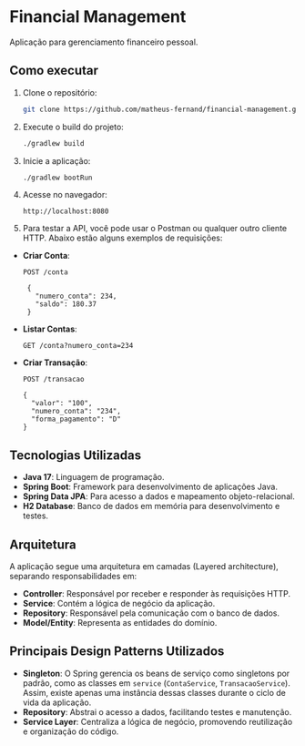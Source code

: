 # Financial Management

Aplicação para gerenciamento financeiro pessoal.

## Como executar

1. Clone o repositório:
   ```bash
   git clone https://github.com/matheus-fernand/financial-management.git
   ```

2. Execute o build do projeto:
   ```bash
   ./gradlew build
   ```

3. Inicie a aplicação:
   ```bash
   ./gradlew bootRun
   ```

4. Acesse no navegador:
   ```
   http://localhost:8080
   ```

5. Para testar a API, você pode usar o Postman ou qualquer outro cliente HTTP. Abaixo estão alguns exemplos de requisições:

- **Criar Conta**:
  ```http
  POST /conta

   {
     "numero_conta": 234,
     "saldo": 180.37
   }
  ```

- **Listar Contas**:
  ```http
  GET /conta?numero_conta=234
    ```
- **Criar Transação**:
  ```http
  POST /transacao

  {
    "valor": "100",
    "numero_conta": "234",
    "forma_pagamento": "D"
  }

## Tecnologias Utilizadas
- **Java 17**: Linguagem de programação.
- **Spring Boot**: Framework para desenvolvimento de aplicações Java.
- **Spring Data JPA**: Para acesso a dados e mapeamento objeto-relacional.
- **H2 Database**: Banco de dados em memória para desenvolvimento e testes.

## Arquitetura

A aplicação segue uma arquitetura em camadas (Layered architecture), separando responsabilidades em:

- **Controller**: Responsável por receber e responder às requisições HTTP.
- **Service**: Contém a lógica de negócio da aplicação.
- **Repository**: Responsável pela comunicação com o banco de dados.
- **Model/Entity**: Representa as entidades do domínio.

## Principais Design Patterns Utilizados

- **Singleton**: O Spring gerencia os beans de serviço como singletons por padrão, como as classes em `service` (`ContaService`, `TransacaoService`). Assim, existe apenas uma instância dessas classes durante o ciclo de vida da aplicação.
- **Repository**: Abstrai o acesso a dados, facilitando testes e manutenção.
- **Service Layer**: Centraliza a lógica de negócio, promovendo reutilização e organização do código.